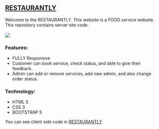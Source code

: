 ## [RESTAURANTLY](https://shaharina.github.io/PSD-TO-HTML/)
Welcome to the RESTAURANTLY. This website is a FOOD service website. This repository contains server site code.
<br/>
<br/>
<img src="https://github.com/Shaharina/All-images/blob/main/images/Screenshot%202022-11-25%20at%2020-26-22%20Restaurantly.png">

### Features:
- FULLY Responsive 
- Customer can book service, check status, and able to give their feedback.
- Admin can add or remove services, add new admin, and also change order status.

### Technology:
- HTML 5
- CSS 3
- BOOTSTRAP 5


You can see client side code in [RESTAURANTLY](https://github.com/Shaharina/PSD-TO-HTML)

